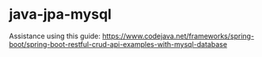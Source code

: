 # java-jpa-mysql

Assistance using this guide: https://www.codejava.net/frameworks/spring-boot/spring-boot-restful-crud-api-examples-with-mysql-database

